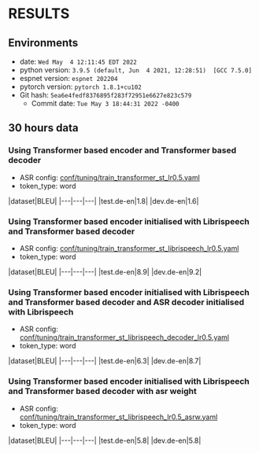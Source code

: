 <!-- Generated by ./scripts/utils/show_asr_result.sh -->
# RESULTS

## Environments
- date: `Wed May  4 12:11:45 EDT 2022`
- python version: `3.9.5 (default, Jun  4 2021, 12:28:51)  [GCC 7.5.0]`
- espnet version: `espnet 202204`
- pytorch version: `pytorch 1.8.1+cu102`
- Git hash: `5ea6e4fedf8376895f283f72951e6627e823c579`
  - Commit date: `Tue May 3 18:44:31 2022 -0400`

## 30 hours data
### Using Transformer based encoder and Transformer based decoder 
- ASR config: [conf/tuning/train_transformer_st_lr0.5.yaml](conf/tuning/train_transformer_st_lr0.5.yaml)
- token_type: word

|dataset|BLEU|
|---|---|---|
|test.de-en|1.8|
|dev.de-en|1.6|

### Using Transformer based encoder initialised with Librispeech and Transformer based decoder 
- ASR config: [conf/tuning/train_transformer_st_librispeech_lr0.5.yaml](conf/tuning/train_transformer_st_librispeech_lr0.5.yaml)
- token_type: word

|dataset|BLEU|
|---|---|---|
|test.de-en|8.9|
|dev.de-en|9.2|


### Using Transformer based encoder initialised with Librispeech and Transformer based decoder and ASR decoder initialised with Librispeech
- ASR config: [conf/tuning/train_transformer_st_librispeech_decoder_lr0.5.yaml](conf/tuning/train_transformer_st_librispeech_decoder_lr0.5.yaml)
- token_type: word

|dataset|BLEU|
|---|---|---|
|test.de-en|6.3|
|dev.de-en|8.7|

### Using Transformer based encoder initialised with Librispeech and Transformer based decoder with asr weight 
- ASR config: [conf/tuning/train_transformer_st_librispeech_lr0.5_asrw.yaml](conf/tuning/train_transformer_st_librispeech_lr0.5_asrw.yaml)
- token_type: word

|dataset|BLEU|
|---|---|---|
|test.de-en|5.8|
|dev.de-en|5.8|